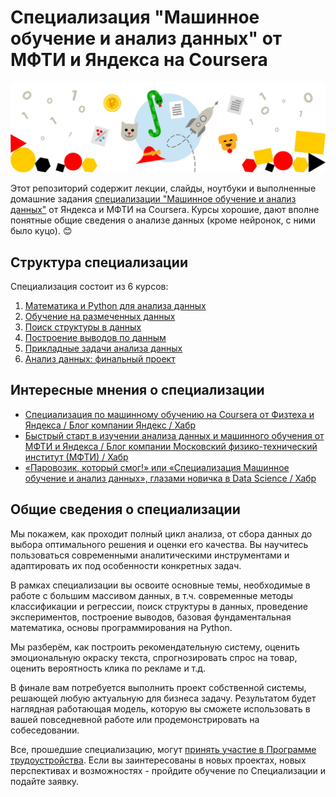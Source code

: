 # Специализация "Машинное обучение и анализ данных" от МФТИ и Яндекса на Coursera
<p align="center">
  <img src="machine-learning-data-analysis-logo.jpg">
</p>

Этот репозиторий содержит лекции, слайды, ноутбуки и выполненные домашние задания [специализации "Машинное обучение и анализ данных"](https://www.coursera.org/specializations/machine-learning-data-analysis) от Яндекса и МФТИ на Coursera. Курсы хорошие, дают вполне понятные общие сведения о анализе данных (кроме нейронок, с ними было куцо). 😊

## Структура специализации
Специализация состоит из 6 курсов:
  1. [Математика и Python для анализа данных](/1%20Mathematics%20And%20Python)
  2. [Обучение на размеченных данных](/2%20Supervised%20Learning)
  3. [Поиск структуры в данных](/3%20Unsupervised%20Learning)
  4. [Построение выводов по данным](/4%20Stats%20For%20Data%20Analysis)
  5. [Прикладные задачи анализа данных](/5%20Data%20Analysis%20Applications)
  6. [Анализ данных: финальный проект](/6%20Data%20Analysis%20Project)
  

## Интересные мнения о специализации
* [Специализация по машинному обучению на Coursera от Физтеха и Яндекса / Блог компании Яндекс / Хабр](https://habr.com/ru/company/yandex/blog/277427/)
* [Быстрый старт в изучении анализа данных и машинного обучения от МФТИ и Яндекса / Блог компании Московский физико-технический институт (МФТИ) / Хабр](https://habr.com/ru/company/mipt/blog/298544/)
* [«Паровозик, который смог!» или «Специализация Машинное обучение и анализ данных», глазами новичка в Data Science / Хабр](https://habr.com/ru/post/335214/)

## Общие сведения о специализации
Мы покажем, как проходит полный цикл анализа, от сбора данных до выбора оптимального решения и оценки его качества. Вы научитесь пользоваться современными аналитическими инструментами и адаптировать их под особенности конкретных задач.

В рамках специализации вы освоите основные темы, необходимые в работе с большим массивом данных, в т.ч. современные методы классификации и регрессии, поиск структуры в данных, проведение экспериментов, построение выводов, базовая фундаментальная математика, основы программирования на Python.

Мы разберём, как построить рекомендательную систему, оценить эмоциональную окраску текста, спрогнозировать спрос на товар, оценить вероятность клика по рекламе и т.д.

В финале вам потребуется выполнить проект собственной системы, решающей любую актуальную для бизнеса задачу. Результатом будет наглядная работающая модель, которую вы сможете использовать в вашей повседневной работе или продемонстрировать на собеседовании.

Все, прошедшие специализацию, могут [принять участие в Программе трудоустройства](http://www.datasciencecourse.ru/work/?utm_source=MIPT&utm_medium=institutions&utm_content=mainpagecrs). Если вы заинтересованы в новых проектах, новых перспективах и возможностях - пройдите обучение по Специализации и подайте заявку.
